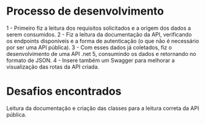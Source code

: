 # Processo de desenvolvimento

1 - Primeiro fiz a leitura dos requisitos solicitados e a origem dos dados a serem consumidos.
2 - Fiz a leitura da documentação da API, verificando os endpoints disponíveis e a forma de autenticação (o que não é necessário por ser uma API pública).
3 - Com esses dados já coletados, fiz o desenvolvimento de uma API .net 5, consumindo os dados e retornando no formato de JSON.
4 - Insere também um Swagger para melhorar a visualização das rotas da API criada.


# Desafios encontrados

Leitura da documentação e criação das classes para a leitura correta da API pública.